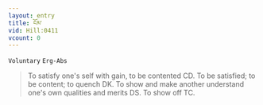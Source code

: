 ```yaml
---
layout: entry
title: ངོམ་
vid: Hill:0411
vcount: 0
---
```

`Voluntary` `Erg-Abs`
> To satisfy one's self with gain, to be contented CD\.
 To be satisfied; to be content; to quench DK\.
 To show and make another understand one's own qualities and merits DS\.
 To show off TC\.


